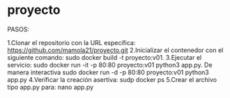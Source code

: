 # proyecto

PASOS:

1.Clonar el repositorio con la URL específica: https://github.com/mamola21/proyecto.git
2.Inicializar el contenedor con el siguiente comando: sudo docker build -t proyecto:v01.
3.Ejecutar el servicio: sudo docker run -it -p 80:80 proyecto:v01 python3 app.py. De manera interactiva sudo docker run -d -p 80:80 
proyecto:v01 python3 app.py 
4.Verificar la creación asertiva: sudp docker ps
5.Crear el archivo tipo app.py para: nano app.py
